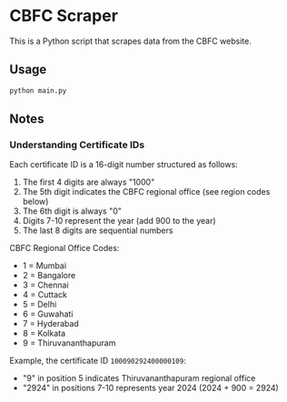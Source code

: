 # CBFC Scraper

This is a Python script that scrapes data from the CBFC website.

## Usage

```bash
python main.py
```

## Notes

### Understanding Certificate IDs

Each certificate ID is a 16-digit number structured as follows:

1. The first 4 digits are always "1000"
2. The 5th digit indicates the CBFC regional office (see region codes below)
3. The 6th digit is always "0" 
4. Digits 7-10 represent the year (add 900 to the year)
5. The last 8 digits are sequential numbers

CBFC Regional Office Codes:
- 1 = Mumbai
- 2 = Bangalore
- 3 = Chennai
- 4 = Cuttack
- 5 = Delhi
- 6 = Guwahati
- 7 = Hyderabad
- 8 = Kolkata
- 9 = Thiruvananthapuram

Example, the certificate ID `100090292400000109`:
- "9" in position 5 indicates Thiruvananthapuram regional office
- "2924" in positions 7-10 represents year 2024 (2024 + 900 = 2924)